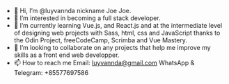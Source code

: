 - 👋 Hi, I’m @luyvannda nickname Joe Joe.
- 👀 I’m interested in becoming a full stack developer.
- 🌱 I’m currently learning Vue.js, and React.js and at the intermediate level of designing web projects with Sass, html, css and JavaScript thanks to the Odin Project, freeCodeCamp, Scrimba and Vue Mastery.
- 💞️ I’m looking to collaborate on any projects that help me improve my skills as a front end web developper.
- 📫 How to reach me 
      Email: luyvannda@gmail.com
      WhatsApp & Telegram: +85577697586 

<!---
luyvannda/luyvannda is a ✨ special ✨ repository because its `README.md` (this file) appears on your GitHub profile.
You can click the Preview link to take a look at your changes.
--->

